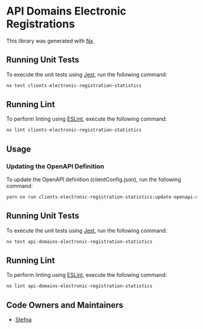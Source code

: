 # API Domains Electronic Registrations

This library was generated with [Nx](https://nx.dev).

## Running Unit Tests

To execute the unit tests using [Jest](https://jestjs.io), run the following command:

```sh
nx test clients-electronic-registration-statistics
```

## Running Lint

To perform linting using [ESLint](https://eslint.org/), execute the following command:

```sh
nx lint clients-electronic-registration-statistics
```

## Usage

### Updating the OpenAPI Definition

To update the OpenAPI definition (clientConfig.json), run the following command:

```sh
yarn nx run clients-electronic-registration-statistics:update-openapi-document
```

## Running Unit Tests

To execute the unit tests using [Jest](https://jestjs.io), run the following command:

```sh
nx test api-domains-electronic-registration-statistics
```

## Running Lint

To perform linting using [ESLint](https://eslint.org/), execute the following command:

```sh
nx lint api-domains-electronic-registration-statistics
```

## Code Owners and Maintainers

- [Stefna](https://github.com/orgs/island-is/teams/stefna/members)